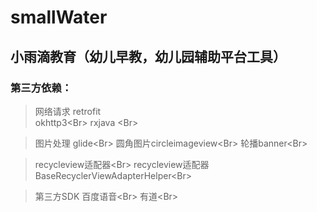# smallWater

## 小雨滴教育（幼儿早教，幼儿园辅助平台工具）

### 第三方依赖：

>网络请求
retrofit<Br>
       okhttp3\<Br>
      rxjava \<Br>
    
>图片处理
  glide\<Br>
   圆角图片circleimageview\<Br>
   轮播banner\<Br>
    
>recycleview适配器\<Br>
    recycleview适配器BaseRecyclerViewAdapterHelper\<Br>
    
>第三方SDK
    百度语音\<Br>
    有道\<Br>
    
